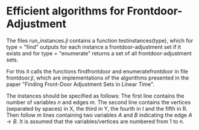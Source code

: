# Efficient algorithms for Frontdoor-Adjustment
  The files run_instances.jl contains a function testinstances(type), which for type = "find" outputs for each instance a frontdoor-adjustment set if it exists and for type = "enumerate" returns a set of all frontdoor-adjustment sets.

  For this it calls the functions findfrontdoor and enumeratefrontdoor in file frontdoor.jl, which are implementations of the algorithms presented in the paper "Finding Front-Door Adjustment Sets in Linear Time". 

  The instances should be specified as follows: The first line contains the number of variables $n$ and edges $m$. The second line contains the vertices (separated by spaces) in X, the third in Y, the fourth in I and the fifth in R. Then follow $m$ lines containing two variables $A$ and $B$ indicating the edge $A \rightarrow B$. It is assumed that the variables/vertices are numbered from $1$ to $n$.
